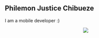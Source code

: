 ## Philemon Justice Chibueze
I am a mobile developer :)

<p align="center">
    <img src="https://skillicons.dev/icons?i=dart,flutter,firebase,js,nodejs,mongodb,figma,git,github,androidstudio,vscode" />
</p>

<!-- Find me on social media:

<p align="center"> --!>
<!--   <a href="https://www.youtube.com/@tubeasjay"><img alt="Youtube" title="Youtube" src="https://i.imgur.com/qiXu7b2.png"/></a> -->
<!--   &#8287;&#8287;&#8287;&#8287;&#8287; -->
<!--   <a href="https://www.instagram.com/igramasjay"><img src="https://skillicons.dev/icons?i=instagram"/></a> -->
<!--   <a href="https://www.linkedin.com/in/ilinkasjay/"><img src="https://skillicons.dev/icons?i=linkedin"/></a> -->
<!--   &#8287;&#8287;&#8287;&#8287;&#8287; -->
<!--   <a href="https://twitter.com/itweetasjay"><img src="https://skillicons.dev/icons?i=twitter"/></a> -->
<!--   &#8287;&#8287;&#8287;&#8287;&#8287; -->
<!--  </a> -->
<!-- </p> -->

<!--
**igitasjay/igitasjay** is a ✨ _special_ ✨ repository because its `README.md` (this file) appears on your GitHub profile.

Here are some ideas to get you started:

- 🔭 I’m currently working on ...
- 🌱 I’m currently learning ...
- 👯 I’m looking to collaborate on ...
- 🤔 I’m looking for help with ...
- 💬 Ask me about ...
- 📫 How to reach me: ...
- 😄 Pronouns: ...
- ⚡ Fun fact: ...
-->
